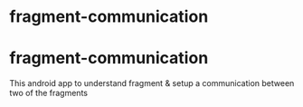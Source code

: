 # fragment-communication
# fragment-communication
This android app to understand fragment & setup a communication between two of the fragments 
